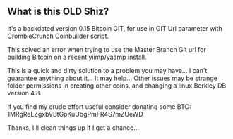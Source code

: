 What is this OLD Shiz?
-------------------------
It's a backdated version 0.15 Bitcoin GIT, for use in GIT Url parameter with CrombieCrunch Coinbuilder script.

This solved an error when trying to use the Master Branch Git url for building Bitcoin on a recent yiimp/yaamp install.

This is a quick and dirty solution to a problem you may have... I can't guarantee anything about it... It may help... Other issues may be strange folder permissions in creating other coins, and changing a linux Berkley DB version 4.8.

If you find my crude effort useful consider donating some BTC: 1MRgReLZgxbVBtGpKuUbgPmFR4S7mZUeWD

Thanks, I'll clean things up if I get a chance...
